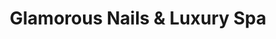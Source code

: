 ---
title: "Glamorous Nails & Luxury Spa"
url: /bastrop/glamorous-nails-und-luxury-spa/
shop: Kosmetik
---